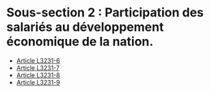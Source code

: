 # Sous-section 2 : Participation des salariés au développement économique de la nation.

* [Article L3231-6](./LEGIARTI000019870672.md)
* [Article L3231-7](./LEGIARTI000006902837.md)
* [Article L3231-8](./LEGIARTI000006902839.md)
* [Article L3231-9](./LEGIARTI000006902840.md)
